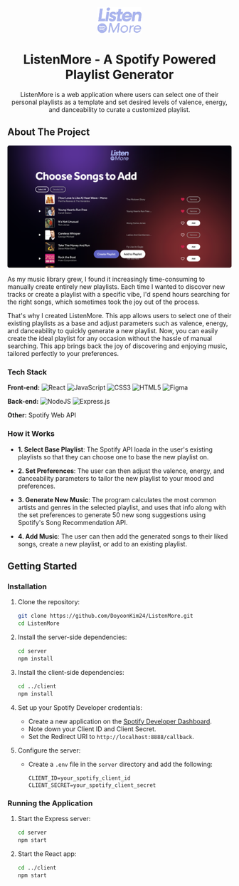 <div align="center">
    <img src="images/ListenMore-logo.png" alt="Logo" width="100" height="auto">

  <h1 align="center">ListenMore - A Spotify Powered Playlist Generator</h1>

  <p align="center">
    ListenMore is a web application where users can select one of their personal playlists as a template and set desired levels of valence, energy, and danceability to curate a customized playlist.
  </p>
</div>


## About The Project

![ListenMore Screen Shot](images/preview.png)

As my music library grew, I found it increasingly time-consuming to manually create entirely new playlists. Each time I wanted to discover new tracks or create a playlist with a specific vibe, I'd spend hours searching for the right songs, which sometimes took the joy out of the process.

That's why I created ListenMore. This app allows users to select one of their existing playlists as a base and adjust parameters such as valence, energy, and danceability to quickly generate a new playlist. Now, you can easily create the ideal playlist for any occasion without the hassle of manual searching. This app brings back the joy of discovering and enjoying music, tailored perfectly to your preferences.


### Tech Stack

**Front-end:** ![React](https://img.shields.io/badge/react-%2320232a.svg?style=for-the-badge&logo=react&logoColor=%2361DAFB)   ![JavaScript](https://img.shields.io/badge/javascript-%23323330.svg?style=for-the-badge&logo=javascript&logoColor=%23F7DF1E)   ![CSS3](https://img.shields.io/badge/css3-%231572B6.svg?style=for-the-badge&logo=css3&logoColor=white)   ![HTML5](https://img.shields.io/badge/html5-%23E34F26.svg?style=for-the-badge&logo=html5&logoColor=white)   	![Figma](https://img.shields.io/badge/figma-%23F24E1E.svg?style=for-the-badge&logo=figma&logoColor=white)

**Back-end:** ![NodeJS](https://img.shields.io/badge/node.js-6DA55F?style=for-the-badge&logo=node.js&logoColor=white)   ![Express.js](https://img.shields.io/badge/express.js-%23404d59.svg?style=for-the-badge&logo=express&logoColor=%2361DAFB)

**Other:** Spotify Web API


### How it Works

- **1. Select Base Playlist**: The Spotify API loada in the user's existing playlists so that they can choose one to base the new playlist on.
- **2. Set Preferences**: The user can then adjust the valence, energy, and danceability parameters to tailor the new playlist to your mood and preferences.
- **3. Generate New Music**: The program calculates the most common artists and genres in the selected playlist, and uses that info along with the set preferences to generate 50 new song suggestions using Spotify's Song Recommendation API.

- **4. Add Music**: The user can then add the generated songs to their liked songs, create a new playlist, or add to an existing playlist.


## Getting Started

### Installation

1. Clone the repository:
    ```sh
    git clone https://github.com/DoyoonKim24/ListenMore.git
    cd ListenMore
    ```

2. Install the server-side dependencies:
    ```sh
    cd server
    npm install
    ```

3. Install the client-side dependencies:
    ```sh
    cd ../client
    npm install
    ```

4. Set up your Spotify Developer credentials:
    - Create a new application on the [Spotify Developer Dashboard](https://developer.spotify.com/dashboard/applications).
    - Note down your Client ID and Client Secret.
    - Set the Redirect URI to `http://localhost:8888/callback`.

5. Configure the server:
    - Create a `.env` file in the `server` directory and add the following:
      ```env
      CLIENT_ID=your_spotify_client_id
      CLIENT_SECRET=your_spotify_client_secret
      ```

### Running the Application

1. Start the Express server:
    ```sh
    cd server
    npm start
    ```

2. Start the React app:
    ```sh
    cd ../client
    npm start
    ```
